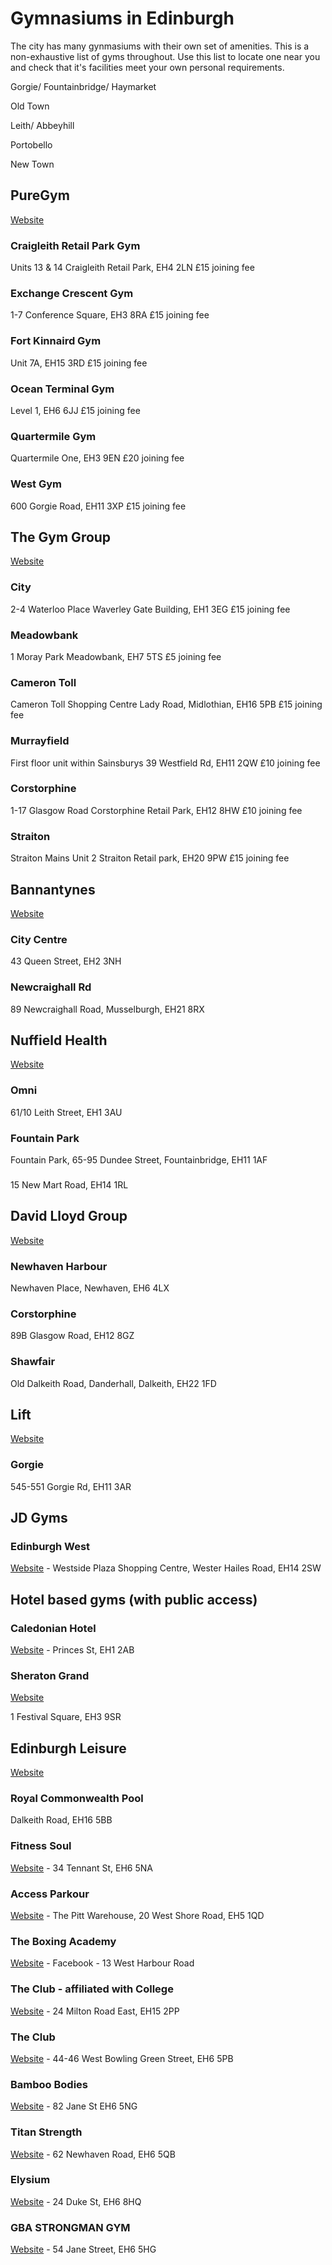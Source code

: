 # Gymnasiums in Edinburgh

The city has many gynmasiums with their own set of amenities. This is a non-exhaustive list of gyms throughout. Use this list to locate one near you and check that it's facilities meet your own personal requirements.



Gorgie/ Fountainbridge/ Haymarket

Old Town

Leith/ Abbeyhill

Portobello

New Town



## PureGym

[Website](https://www.puregym.com/city/#city-gyms)

### Craigleith Retail Park Gym

Units 13 & 14 Craigleith Retail Park, EH4 2LN
£15 joining fee

### Exchange Crescent Gym

1-7 Conference Square, EH3 8RA
£15 joining fee

### Fort Kinnaird Gym

Unit 7A, EH15 3RD
£15 joining fee

### Ocean Terminal Gym

Level 1, EH6 6JJ
£15 joining fee

### Quartermile Gym

Quartermile One, EH3 9EN
£20 joining fee

### West Gym

600 Gorgie Road, EH11 3XP
£15 joining fee

## The Gym Group

[Website](https://www.thegymgroup.com)

### City

2-4 Waterloo Place Waverley Gate Building, EH1 3EG
£15 joining fee

### Meadowbank

1 Moray Park Meadowbank, EH7 5TS
£5 joining fee

### Cameron Toll
Cameron Toll Shopping Centre Lady Road, Midlothian, EH16 5PB
£15 joining fee

### Murrayfield

First floor unit within Sainsburys 39 Westfield Rd, EH11 2QW
£10 joining fee

### Corstorphine

1-17 Glasgow Road Corstorphine Retail Park, EH12 8HW
£10 joining fee

### Straiton

Straiton Mains Unit 2 Straiton Retail park, EH20 9PW
£15 joining fee

## Bannantynes

[Website](https://www.bannatyne.co.uk/)

### City Centre

43 Queen Street, EH2 3NH

### Newcraighall Rd

89 Newcraighall Road, Musselburgh, EH21 8RX

## Nuffield Health

[Website](https://www.nuffieldhealth.com/)

### Omni

61/10 Leith Street, EH1 3AU

### Fountain Park

Fountain Park, 65-95 Dundee Street, Fountainbridge, EH11 1AF

###

15 New Mart Road, EH14 1RL

## David Lloyd Group

[Website](https://www.davidlloyd.co.uk)

### Newhaven Harbour

Newhaven Place, Newhaven, EH6 4LX

### Corstorphine

89B Glasgow Road, EH12 8GZ

### Shawfair

Old Dalkeith Road, Danderhall, Dalkeith, EH22 1FD

## Lift

[Website](https://lift-gyms.co.uk/)

### Gorgie

545-551 Gorgie Rd, EH11 3AR

## JD Gyms



### Edinburgh West
[Website](https://www.jdgyms.co.uk/gym-west/) - Westside Plaza Shopping Centre, Wester Hailes Road, EH14 2SW

## Hotel based gyms (with public access)

### Caledonian Hotel
[Website](https://www.hilton.com/en/hotels/ednchqq-the-caledonian/spa/) - Princes St, EH1 2AB

### Sheraton Grand

[Website](https://www.onespa.com/memberships)

1 Festival Square, EH3 9SR

## Edinburgh Leisure

[Website](https://www.edinburghleisure.co.uk/)

### Royal Commonwealth Pool

Dalkeith Road, EH16 5BB

### Fitness Soul

[Website](https://fitnesssoul.co.uk/) - 34 Tennant St, EH6 5NA

### Access Parkour

[Website](https://www.accessparkour.co.uk/) - The Pitt Warehouse, 20 West Shore Road, EH5 1QD

### The Boxing Academy

[Website](https://www.facebook.com/thboxingacademy/) - Facebook - 13 West Harbour Road

### The Club - affiliated with College

[Website](https://www.theclubedinburgh.com/) - 24 Milton Road East, EH15 2PP

### The Club

[Website](https://www.theclubedinburgh.co.uk/) - 44-46 West Bowling Green Street, EH6 5PB

### Bamboo Bodies

[Website](https://bamboobodies.co.uk/) - 82 Jane St EH6 5NG

### Titan Strength

[Website](https://www.titanstrengthgym.co.uk/) - 62 Newhaven Road, EH6 5QB

### Elysium

[Website](https://elysium.com/) - 24 Duke St, EH6 8HQ

### GBA STRONGMAN GYM

[Website](https://www.gymbasedathlete.com/contact-us) - 54 Jane Street, EH6 5HG
